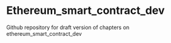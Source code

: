 # Ethereum_smart_contract_dev
Github repository for draft version of chapters on ethereum_smart_contract_dev
